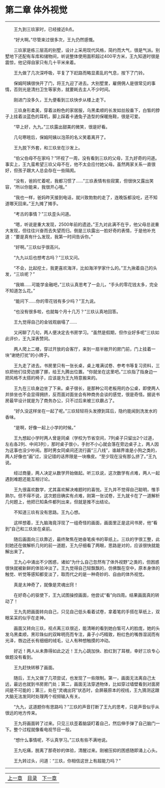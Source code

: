# 第二章 体外视觉
**************************************************

  王九到三玖家时，已经接近8点。

  “好大啊。”尽管来过很多次，王九仍然感慨。

  三玖家是栋三层高的别墅，设计上采用现代风格，简约而大气，很是气派。别墅地下还配有车库和储物间，听说整体使用面积超过400平方米，王九知道时很是震惊，他记得自家只有几十平米来着。

  王九做了几次深呼吸，平复了下赶路而略显紊乱的气息，按下了门铃。

  保姆阿姨很快开了门，将王九迎了进去。大别墅里，雇佣佣人是很常见的事情，否则光是清扫卫生等家务，就要耗去主人不少时间。

  刚进门没多久，王九便看到三玖快步从楼上走下。

  三玖身形柔美，穿着淡粉色的家居服，乌黑柔顺的长发如丝般垂下，白皙的脖子上挂着淡蓝色的耳机，脚上踩着卡通兔子造型的保暖拖鞋，很是可爱。

  “早上好，九九。”三玖露出甜美的微笑，很是好看。

  几句寒暄后，保姆阿姨以泡茶的名义笑着离开了。

  王九脱下外套，和三玖坐在沙发上。

  “伯父伯母不在家吗？”环视了一周，没有看到三玖的父母，王九好奇的问道。事实上，王九蛮希望三玖父母不在，他不太会应付她父母。虽然两家关系一直很好，但孩子跟大人总会存在一些隔阂。

  “没有，爸妈忙着呢，我都习惯了……”三玖表情有些寂寞，但很快又露出笑容，“所以你能来，我很开心哦。”

  “我也一样，爸妈昨天接到电话，就兴致勃勃的走了，连晚饭都没吃，还不知道哪天回来。”王九摊了摊手。

  “考古的事情？”三玖歪头问道。

  “嗯，听说是重大发现，2500年前的遗迹。”王九对此满不在乎，他父母总说重大发现，但往往兴奋而去失望而归。倒是三玖露出一脸好奇的表情，于是他补充道：“要是真有什么发现，我第一时间告诉你。”

  “好啊。”三玖似乎很高兴。

  “九九以后也想考古吗？”三玖又问。

  “不会，比起挖土，我更喜欢海洋，比如海洋学家什么的。”王九揪着自己的头发，“三玖呢？”

  “我嘛……可能学金融吧，”三玖认真思考了一会儿，“手头的零花钱太多，完全不知道怎么花。”

  “能问下……你的零花钱有多少吗？”王九说。

  “也没有很多啦，也就每个月十几万？”三玖认真地回答。

  王九觉得自己的金钱观崩塌了……

  又闲聊了几句，两人便决定去书房学习。“虽然是假期，但作业好多呢”三玖如此评价，王九深表赞同。

  两人爬上二楼，穿过开放的会客厅，来到一扇半敞开的房门前，门上挂着一块“谢绝打扰”的小牌子。

  王九走了进去。书房里只有一张长桌，桌上堆满试卷、参考书等复习资料，三玖把他们往旁边挪了挪，给王九腾出位置。“你就坐在这里吧。”三玖指了指身边一把风格不太搭的椅子，应该是为王九特意搬来的。

  王九在三玖身边坐了下来。桌子很长，是那种公司老板用的办公桌，即使两人并排坐也不会显得拥挤，反而面对面坐会有种商务会谈的感觉，很是奇怪。据说书房最早设计就是为了商务办公，只不过后来被三玖霸占了。

  “好久没这样坐在一起了呢。”三玖轻轻将头发撩到耳后，隐约能闻到洗发水的香味。

  “是啊，好像一起上小学的时候。”

  王九想起小学时两人曾是同桌（学校为节省空间，7列桌子只留出2个过道，左右各2列、中间3列），那时桌子很小，手肘不小心就会落在旁边桌子上，两人因为这事也没少吵闹。那时男女同桌间还流行画“三八线”，谁越界谁是小狗之类的，两人好像也“画”过，没记错的话界限是一块橡皮。“至少现在没有那么挤了。”王九说。

  经过商量，两人决定从数学开始做起。听三玖说，这次数学有点难，两人一起遇到难题还能互相讨论。

  王九很喜欢数学，尤其喜欢解决难题时的喜悦。王九并不觉得自己聪明，惟手熟尔。但不得不说，这次题目确实有点难，刚第一张试卷，王九就卡在了一道解析几何题上，他把已知条件都列出来，但就是推不出结论。

  不知道三玖有没有思路。王九心想。

  这样想着，王九脑海竟浮现了一组奇怪的画面，画面里正是这间书房，他“看到”自己和三玖坐在桌前。

  随后画面向三玖靠近，最终聚焦在她奋笔疾书的草纸上。三玖的字很工整，此刻她还在做解析几何的前一道题，王九仔细看了两眼，思路是对的，应该很快就能解出来了。

  王九心中涌出不少困惑，诸如“为什么自己忽然有了体外视野”之类的，但困惑很快就被新鲜的体验冲淡了。王九觉得自己轻飘飘的，仿佛飘在空中，原本身体的触觉、听觉等感知都变淡了，取而代之的是一种奇妙的、自由的体外视觉。

  真是太神奇了，就像是灵魂出窍！

  在好奇心的驱使下，王九试图操控画面，他尝试“看”向四周。结果画面真的转动了！

  王九先把画面转向自己，只见自己低头看着试卷，拿着笔的手搭在草纸上，双眼呆呆的似乎在走神。

  画面又转向三玖，视点离三玖很近，能清晰的看到她白皙可人的脸庞，她的头发乌黑柔顺，黑珍珠似的双眸明亮而专注，鼻子小巧精致，粉红色的嘴唇湿润而有光泽，唇边还长有细细的绒毛，让人有种想触摸的冲动。

  好近！两人从未靠得如此之近！王九心跳加快、脸红到了耳根，幸好三玖专心做题没有看到。

  王九赶快转移了画面。

  随后，王九又做了几项尝试，也发现了一些限制。第一，画面无法离自己太远，最远也就到书房房门处；第二，画面无法穿透物体，比如穿过墙壁看到对面房间是不可能的；第三，处在“灵魂出窍”状态时，会屏蔽原本的视线，王九猜测这跟大脑无法发同时处理两个视频输入有关。

  “九九，这道题你有思路吗？”三玖的声音打断了王九的思考，只是声音似乎从很远的地方传来。

  王九将画面转了过来。只见三玖歪着脑袋盯着自己，然后伸手弹了自己脑门一下。整个过程就像看电视节目一般。

  “想什么事情呢，不认真学习。”三玖有些不满地说。

  王九吃痛，脱离了那奇妙的体验，清醒过来。刚被压抑的困惑随即涌上心头。

  王九转过头，问道：“三玖，你相信这世上有超能力吗？”

**************************************************

| | | |
|:-:|:-:|:-:|
|[上一章](001)|[目录](../index)|[下一章](003)|

